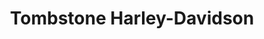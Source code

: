 ---
title: "Tombstone Harley-Davidson"
url: /tombstone/tombstone-harley-davidson/
shop: Motorrad
---